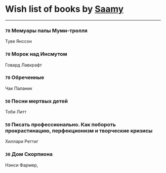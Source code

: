 # Wish list of books by [Saamy](http://vk.com/id115226508)
---

### `70` Мемуары папы Муми-тролля
Туве Янссон

### `70` Морок над Инсмутом
Говард Лавкрафт

### `70` Обреченные
Чак Паланик

### `50` Песни мертвых детей
Тоби Литт

### `50` Писать профессионально. Как побороть прокрастинацию, перфекционизм и творческие кризисы
Хиллари Реттиг

### `30` Дом Скорпиона
Нэнси Фармер,

